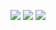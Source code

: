 <p align="center">
    <img src="http://github-profile-summary-cards.vercel.app/api/cards/profile-details?username=dilaouid&theme=transparent" />
    <img src="https://github-readme-streak-stats.herokuapp.com/?user=dilaouid&hide_border=true&card_width=338&theme=transparent" />
    <img src="http://github-profile-summary-cards.vercel.app/api/cards/stats?username=dilaouid&theme=transparent" />
</p>
